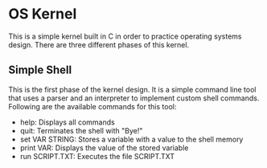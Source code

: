# OS Kernel
This is a simple kernel built in C in order to practice operating systems design. There are three different phases of this kernel.

## Simple Shell
This is the first phase of the kernel design. It is a simple command line tool that uses a parser and an interpreter to implement custom shell commands. Following are the available commands for this tool:

- help: Displays all commands
- quit: Terminates the shell with "Bye!"
- set VAR STRING: Stores a variable with a value to the shell memory
- print VAR: Displays the value of the stored variable
- run SCRIPT.TXT: Executes the file SCRIPT.TXT